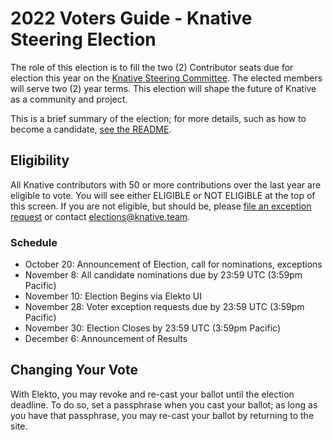 # 2022 Voters Guide - Knative Steering Election

The role of this election is to fill the two (2) Contributor seats due for election this year on the [Knative Steering Committee](https://github.com/knative/community/blob/master/STEERING-COMMITTEE.md). The elected members will serve two (2) year terms. This election will shape the future of Knative as a community and project.

This is a brief summary of the election; for more details, such as how to become a candidate, [see the README](https://github.com/knative/community/blob/main/elections/2022-SC/README.md).

## Eligibility

All Knative contributors with 50 or more contributions over the last year are eligible to vote.  You will see either ELIGIBLE or NOT ELIGIBLE at the top of this screen.  If you are not eligible, but should be, please [file an exception request](https://elections.knative.dev/app/elections/2022-SC/exception) or contact elections@knative.team.

### Schedule

* October 20: Announcement of Election, call for nominations, exceptions
* November 8: All candidate nominations due by 23:59 UTC (3:59pm Pacific)
* November 10: Election Begins via Elekto UI 
* November 28: Voter exception requests due by 23:59 UTC (3:59pm Pacific)
* November 30: Election Closes by 23:59 UTC (3:59pm Pacific)
* December 6: Announcement of Results

## Changing Your Vote

With Elekto, you may revoke and re-cast your ballot until the election deadline.  To do so, set a passphrase when you cast your ballot; as long as you have that passphrase, you may re-cast your ballot by returning to the site.
